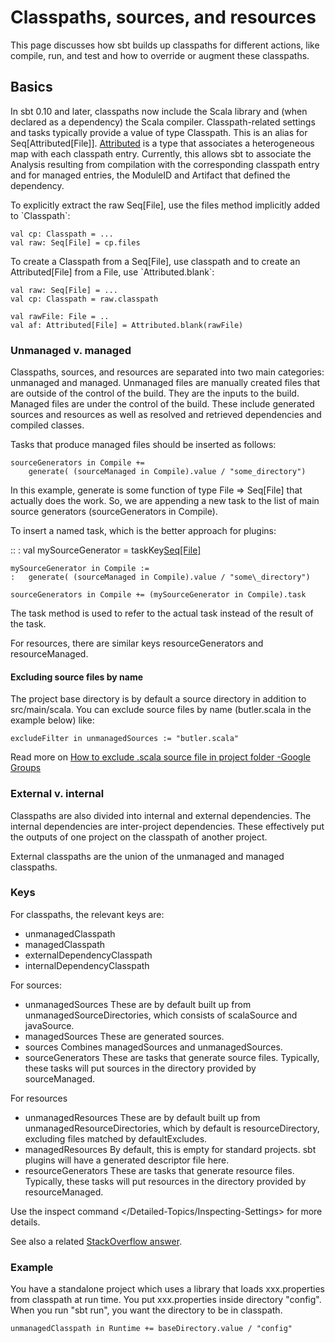 Classpaths, sources, and resources
==================================

This page discusses how sbt builds up classpaths for different actions,
like compile, run, and test and how to override or augment these
classpaths.

Basics
------

In sbt 0.10 and later, classpaths now include the Scala library and
(when declared as a dependency) the Scala compiler. Classpath-related
settings and tasks typically provide a value of type Classpath. This is
an alias for Seq[Attributed[File]].
[Attributed](../../api/sbt/Attributed.html) is a type that associates a
heterogeneous map with each classpath entry. Currently, this allows sbt
to associate the Analysis resulting from compilation with the
corresponding classpath entry and for managed entries, the ModuleID and
Artifact that defined the dependency.

To explicitly extract the raw Seq[File], use the files method implicitly
added to \`Classpath\`:

    val cp: Classpath = ...
    val raw: Seq[File] = cp.files

To create a Classpath from a Seq[File], use classpath and to create an
Attributed[File] from a File, use \`Attributed.blank\`:

    val raw: Seq[File] = ...
    val cp: Classpath = raw.classpath

    val rawFile: File = ..
    val af: Attributed[File] = Attributed.blank(rawFile)

### Unmanaged v. managed

Classpaths, sources, and resources are separated into two main
categories: unmanaged and managed. Unmanaged files are manually created
files that are outside of the control of the build. They are the inputs
to the build. Managed files are under the control of the build. These
include generated sources and resources as well as resolved and
retrieved dependencies and compiled classes.

Tasks that produce managed files should be inserted as follows:

    sourceGenerators in Compile +=
        generate( (sourceManaged in Compile).value / "some_directory")

In this example, generate is some function of type File =\> Seq[File]
that actually does the work. So, we are appending a new task to the list
of main source generators (sourceGenerators in Compile).

To insert a named task, which is the better approach for plugins:

::
:   val mySourceGenerator = taskKey[Seq[File]](...)

    mySourceGenerator in Compile :=
    :   generate( (sourceManaged in Compile).value / "some\_directory")

    sourceGenerators in Compile += (mySourceGenerator in Compile).task

The task method is used to refer to the actual task instead of the
result of the task.

For resources, there are similar keys resourceGenerators and
resourceManaged.

#### Excluding source files by name

The project base directory is by default a source directory in addition
to src/main/scala. You can exclude source files by name (butler.scala in
the example below) like:

    excludeFilter in unmanagedSources := "butler.scala" 

Read more on [How to exclude .scala source file in project folder
-Google
Groups](http://groups.google.com/group/simple-build-tool/browse_thread/thread/cd5332a164405568?hl=en)

### External v. internal

Classpaths are also divided into internal and external dependencies. The
internal dependencies are inter-project dependencies. These effectively
put the outputs of one project on the classpath of another project.

External classpaths are the union of the unmanaged and managed
classpaths.

### Keys

For classpaths, the relevant keys are:

-   unmanagedClasspath
-   managedClasspath
-   externalDependencyClasspath
-   internalDependencyClasspath

For sources:

-   unmanagedSources These are by default built up from
    unmanagedSourceDirectories, which consists of scalaSource and
    javaSource.
-   managedSources These are generated sources.
-   sources Combines managedSources and unmanagedSources.
-   sourceGenerators These are tasks that generate source files.
    Typically, these tasks will put sources in the directory provided by
    sourceManaged.

For resources

-   unmanagedResources These are by default built up from
    unmanagedResourceDirectories, which by default is resourceDirectory,
    excluding files matched by defaultExcludes.
-   managedResources By default, this is empty for standard projects.
    sbt plugins will have a generated descriptor file here.
-   resourceGenerators These are tasks that generate resource files.
    Typically, these tasks will put resources in the directory provided
    by resourceManaged.

Use the inspect command \</Detailed-Topics/Inspecting-Settings\> for
more details.

See also a related [StackOverflow
answer](http://stackoverflow.com/a/7862872/850196).

### Example

You have a standalone project which uses a library that loads
xxx.properties from classpath at run time. You put xxx.properties inside
directory "config". When you run "sbt run", you want the directory to be
in classpath.

    unmanagedClasspath in Runtime += baseDirectory.value / "config"
